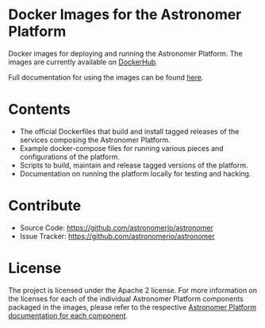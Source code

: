 Docker Images for the Astronomer Platform
===

Docker images for deploying and running the Astronomer Platform.  The images are currently available on [DockerHub](https://hub.docker.com/u/astronomerinc/).

Full documentation for using the images can be found [here](https://astronomerio.github.io/astronomer/).

# Contents

- The official Dockerfiles that build and install tagged releases of the services composing the Astronomer Platform.
- Example docker-compose files for running various pieces and configurations of the platform. 
- Scripts to build, maintain and release tagged versions of the platform.
- Documentation on running the platform locally for testing and hacking.

# Contribute

- Source Code: https://github.com/astronomerio/astronomer
- Issue Tracker: https://github.com/astronomerio/astronomer

# License

The project is licensed under the Apache 2 license. For more information on the licenses for each of the individual Astronomer Platform components packaged in the images, please refer to the respective [Astronomer Platform documentation for each component](https://astronomerio.github.io/astronomer/).  

